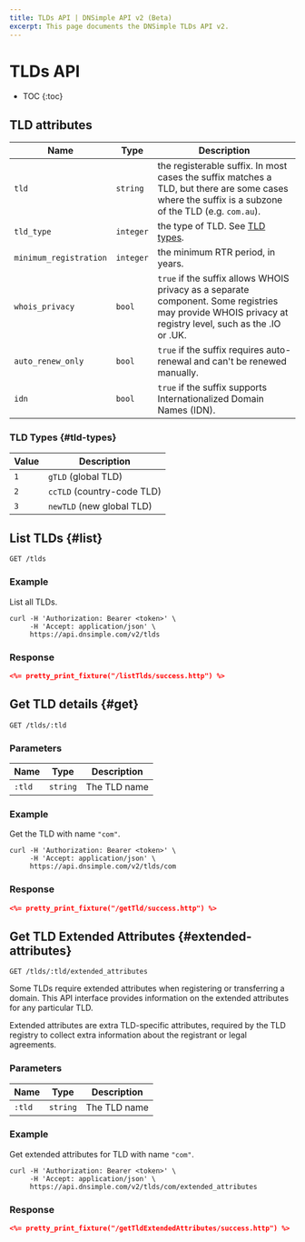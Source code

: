 ```yaml
---
title: TLDs API | DNSimple API v2 (Beta)
excerpt: This page documents the DNSimple TLDs API v2.
---
```


# TLDs API

* TOC
{:toc}


## TLD attributes

Name | Type | Description
-----|------|------------
`tld`                   | `string`  | the registerable suffix. In most cases the suffix matches a TLD, but there are some cases where the suffix is a subzone of the TLD (e.g. `com.au`).
`tld_type`              | `integer` | the type of TLD. See [TLD types](#tld-types).
`minimum_registration`  | `integer` | the minimum RTR period, in years.
`whois_privacy`         | `bool`    | `true` if the suffix allows WHOIS privacy as a separate component. Some registries may provide WHOIS privacy at registry level, such as the .IO or .UK.
`auto_renew_only`       | `bool`    | `true` if the suffix requires auto-renewal and can't be renewed manually.
`idn`                   | `bool`    | `true` if the suffix supports Internationalized Domain Names (IDN).

### TLD Types {#tld-types}

Value | Description
------|------------
`1`   | `gTLD` (global TLD)
`2`   | `ccTLD` (country-code TLD)
`3`   | `newTLD` (new global TLD)


## List TLDs {#list}

    GET /tlds

### Example

List all TLDs.

    curl -H 'Authorization: Bearer <token>' \
         -H 'Accept: application/json' \
         https://api.dnsimple.com/v2/tlds

### Response

~~~json
<%= pretty_print_fixture("/listTlds/success.http") %>
~~~

## Get TLD details {#get}

    GET /tlds/:tld

### Parameters

Name | Type | Description
-----|------|------------
`:tld` | `string` | The TLD name

### Example

Get the TLD with name `"com"`.

    curl -H 'Authorization: Bearer <token>' \
         -H 'Accept: application/json' \
         https://api.dnsimple.com/v2/tlds/com

### Response

~~~json
<%= pretty_print_fixture("/getTld/success.http") %>
~~~

## Get TLD Extended Attributes {#extended-attributes}

    GET /tlds/:tld/extended_attributes

Some TLDs require extended attributes when registering or transferring a domain.
This API interface provides information on the extended attributes for any particular TLD.

Extended attributes are extra TLD-specific attributes, required by the TLD registry to collect extra information about the registrant or legal agreements.

### Parameters

Name | Type | Description
-----|------|------------
`:tld` | `string` | The TLD name

### Example

Get extended attributes for TLD with name `"com"`.

    curl -H 'Authorization: Bearer <token>' \
         -H 'Accept: application/json' \
         https://api.dnsimple.com/v2/tlds/com/extended_attributes

### Response

~~~json
<%= pretty_print_fixture("/getTldExtendedAttributes/success.http") %>
~~~
